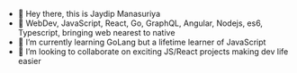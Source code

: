 - 👋 Hey there, this is Jaydip Manasuriya
- 👀 WebDev, JavaScript, React, Go, GraphQL, Angular, Nodejs, es6, Typescript, bringing web nearest to native
- 🌱 I’m currently learning GoLang but a lifetime learner of JavaScript
- 💞️ I’m looking to collaborate on exciting JS/React projects making dev life easier

<!---
mjaydip/mjaydip is a ✨ special ✨ repository because its `README.md` (this file) appears on your GitHub profile.
You can click the Preview link to take a look at your changes.
--->
